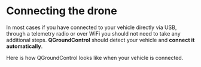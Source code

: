 # Connecting the drone
In most cases if you have connected to your vehicle directly via USB, through a telemetry radio or over WiFi you should not need to take any additional steps. **QGroundControl** should detect your vehicle and **connect it automatically**.

Here is how QGroundControl looks like when your vehicle is connected. 

